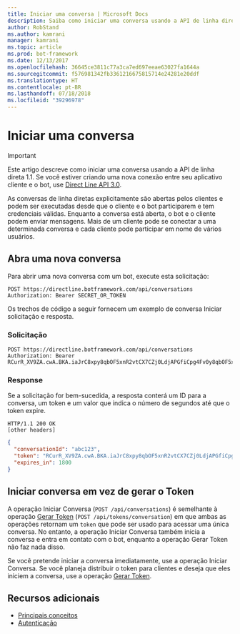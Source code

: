 ```yaml
---
title: Iniciar uma conversa | Microsoft Docs
description: Saiba como iniciar uma conversa usando a API de linha direta v1.1.
author: RobStand
ms.author: kamrani
manager: kamrani
ms.topic: article
ms.prod: bot-framework
ms.date: 12/13/2017
ms.openlocfilehash: 36645ce3811c77a3ca7ed697eeae63027fa1644a
ms.sourcegitcommit: f576981342fb3361216675815714e24281e20ddf
ms.translationtype: HT
ms.contentlocale: pt-BR
ms.lasthandoff: 07/18/2018
ms.locfileid: "39296978"
---
```

# <a name="start-a-conversation"></a>Iniciar uma conversa

> [!IMPORTANT]
> Este artigo descreve como iniciar uma conversa usando a API de linha direta 1.1. Se você estiver criando uma nova conexão entre seu aplicativo cliente e o bot, use [Direct Line API 3.0](bot-framework-rest-direct-line-3-0-start-conversation.md).

As conversas de linha diretas explicitamente são abertas pelos clientes e podem ser executadas desde que o cliente e o bot participarem e tem credenciais válidas. Enquanto a conversa está aberta, o bot e o cliente podem enviar mensagens. Mais de um cliente pode se conectar a uma determinada conversa e cada cliente pode participar em nome de vários usuários.

## <a name="open-a-new-conversation"></a>Abra uma nova conversa

Para abrir uma nova conversa com um bot, execute esta solicitação:

```http
POST https://directline.botframework.com/api/conversations
Authorization: Bearer SECRET_OR_TOKEN
```

Os trechos de código a seguir fornecem um exemplo de conversa Iniciar solicitação e resposta.

### <a name="request"></a>Solicitação

```http
POST https://directline.botframework.com/api/conversations
Authorization: Bearer RCurR_XV9ZA.cwA.BKA.iaJrC8xpy8qbOF5xnR2vtCX7CZj0LdjAPGfiCpg4Fv0y8qbOF5xPGfiCpg4Fv0y8qqbOF5x8qbOF5xn
```

### <a name="response"></a>Response

Se a solicitação for bem-sucedida, a resposta conterá um ID para a conversa, um token e um valor que indica o número de segundos até que o token expire.

```http
HTTP/1.1 200 OK
[other headers]
```

```json
{
  "conversationId": "abc123",
  "token": "RCurR_XV9ZA.cwA.BKA.iaJrC8xpy8qbOF5xnR2vtCX7CZj0LdjAPGfiCpg4Fv0y8qbOF5xPGfiCpg4Fv0y8qqbOF5x8qbOF5xn",
  "expires_in": 1800
}
```

## <a name="start-conversation-versus-generate-token"></a>Iniciar conversa em vez de gerar o Token

A operação Iniciar Conversa (`POST /api/conversations`) é semelhante à operação [Gerar Token](bot-framework-rest-direct-line-1-1-authentication.md#generate-token) (`POST /api/tokens/conversation`) em que ambas as operações retornam um `token` que pode ser usado para acessar uma única conversa. No entanto, a operação Iniciar Conversa também inicia a conversa e entra em contato com o bot, enquanto a operação Gerar Token não faz nada disso. 

Se você pretende iniciar a conversa imediatamente, use a operação Iniciar Conversa. Se você planeja distribuir o token para clientes e deseja que eles iniciem a conversa, use a operação [Gerar Token](bot-framework-rest-direct-line-1-1-authentication.md#generate-token). 

## <a name="additional-resources"></a>Recursos adicionais

- [Principais conceitos](bot-framework-rest-direct-line-1-1-concepts.md)
- [Autenticação](bot-framework-rest-direct-line-1-1-authentication.md)